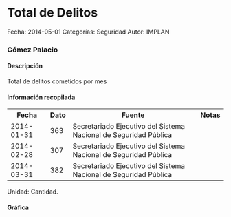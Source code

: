Total de Delitos
=====

Fecha: 2014-05-01
Categorías: Seguridad
Autor: IMPLAN

### Gómez Palacio

#### Descripción

Total de delitos cometidos por mes

#### Información recopilada

<table class="table table-hover table-bordered">
  <tr><th>Fecha</th><th>Dato</th><th>Fuente</th><th>Notas</th></tr>
  <tr><td>2014-01-31</td><td>363</td><td>Secretariado Ejecutivo del Sistema Nacional de Seguridad Pública</td><td></td></tr>
  <tr><td>2014-02-28</td><td>307</td><td>Secretariado Ejecutivo del Sistema Nacional de Seguridad Pública</td><td></td></tr>
  <tr><td>2014-03-31</td><td>382</td><td>Secretariado Ejecutivo del Sistema Nacional de Seguridad Pública</td><td></td></tr>
</table>

Unidad: Cantidad.

#### Gráfica

<div id="Morrisbrzfqhzd" class="grafica"></div>
  <!-- JAVASCRIPT DE LA GRAFICA EN Morrisbrzfqhzd -->
  <script>
  new Morris.Bar({
    element: 'Morrisbrzfqhzd',
    data: [
      { fecha: '2014-01-31', dato: 363 },
      { fecha: '2014-02-28', dato: 307 },
      { fecha: '2014-03-31', dato: 382 }
    ],
    xkey: 'fecha',
    ykeys: ['dato'],
    labels: ['Dato']
  });
  </script>
